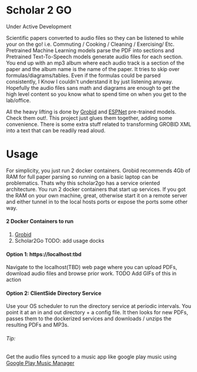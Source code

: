 # Scholar 2 GO
Under Active Development

Scientific papers converted to audio files so they can be listened to while your on the go! i.e. Commuting / Cooking / Cleaning / Exercising/ Etc. Pretrained Machine Learning models parse the PDF into sections and Pretrained Text-To-Speech models generate audio files for each section. You end up with an mp3 album where each audio track is a section of the paper and the album name is the name of the paper. It tries to skip over formulas/diagrams/tables. Even if the formulas could be parsed consistently, I Know I couldn't understand it by just listening anyway. Hopefully the audio files sans math and diagrams are enough to get the high level content so you know what to spend time on when you get to the lab/office. 
 
 All the heavy lifting is done by [Grobid](https://github.com/kermitt2/grobid) and [ESPNet](https://github.com/espnet/espnet) pre-trained models. Check them out!. This project just glues them together, adding some convenience. There is some extra stuff related to transforming GROBID XML into a text that can be readily read aloud. 


# Usage
For simplicity, you just run 2 docker containers. Grobid recommends 4Gb of RAM for full paper parsing  so running on a basic laptop can be problematics. Thats why this scholar2go has a service oriented architecture. You run 2 docker containers that start up services. If you got the RAM on your own machine, great, otherwise start it on a remote server and either tunnel in to the local hosts ports or expose the ports some other way. 

#### 2 Docker Containers to run
1. [Grobid](https://grobid.readthedocs.io/en/latest/Grobid-docker/)
2. Scholar2Go TODO: add usage docks

#### Option 1: https://localhost:tbd
Navigate to the localhost(TBD) web page where you can upload PDFs, download audio files and browse prior work. TODO Add GIFs of this in action
#### Option 2: ClientSide Directory Service
Use your OS scheduler to run the directory service at periodic intervals. You point it at an in and out directory + a config file. It then looks for new PDFs, passes them to the dockerized services and downloads / unzips the resulting PDFs and MP3s. 

###### Tip:
Get the audio files synced to a music app like google play music using [Google Play Music Manager](https://support.google.com/googleplaymusic/answer/1075570?visit_id=637252457142778970-366532791&rd=2)

 
